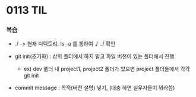 # 0113 TIL

### 복습

- ./ -> 현재 디렉토리. ls -a 를 통하여 ./ ../ 확인

- git init(초기화) : 상위 폴더에서 하지 말고 파일 버전이 있는 폴더에서 진행
  
  - ex) dev 폴더 내 project1, project2 폴더가 있으면 project 폴더들에서 각각 git init

- commit message : 목적(버전 설명) 넣기,  (대충 하면 실무자들이 뭐라함)
